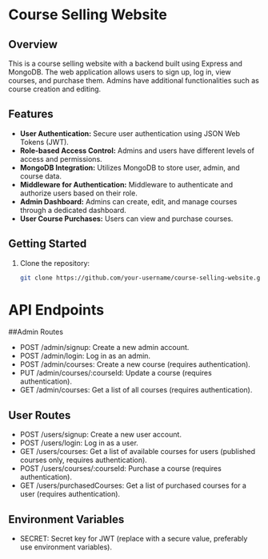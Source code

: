 # Course Selling Website

## Overview

This is a course selling website with a backend built using Express and MongoDB. The web application allows users to sign up, log in, view courses, and purchase them. Admins have additional functionalities such as course creation and editing.

## Features

- **User Authentication:** Secure user authentication using JSON Web Tokens (JWT).
- **Role-based Access Control:** Admins and users have different levels of access and permissions.
- **MongoDB Integration:** Utilizes MongoDB to store user, admin, and course data.
- **Middleware for Authentication:** Middleware to authenticate and authorize users based on their role.
- **Admin Dashboard:** Admins can create, edit, and manage courses through a dedicated dashboard.
- **User Course Purchases:** Users can view and purchase courses.

## Getting Started

1. Clone the repository:

   ```bash
   git clone https://github.com/your-username/course-selling-website.git

# API Endpoints

##Admin Routes

- POST /admin/signup: Create a new admin account.
- POST /admin/login: Log in as an admin.
- POST /admin/courses: Create a new course (requires authentication).
- PUT /admin/courses/:courseId: Update a course (requires authentication).
- GET /admin/courses: Get a list of all courses (requires authentication).
## User Routes
- POST /users/signup: Create a new user account.
- POST /users/login: Log in as a user.
- GET /users/courses: Get a list of available courses for users (published courses only, requires authentication).
- POST /users/courses/:courseId: Purchase a course (requires authentication).
- GET /users/purchasedCourses: Get a list of purchased courses for a user (requires authentication).
## Environment Variables
- SECRET: Secret key for JWT (replace with a secure value, preferably use environment variables).




